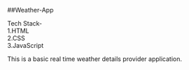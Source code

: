 ##Weather-App

Tech Stack-<br>
1.HTML<br>
2.CSS<br>
3.JavaScript<br>


This is a basic real time weather details provider application.
